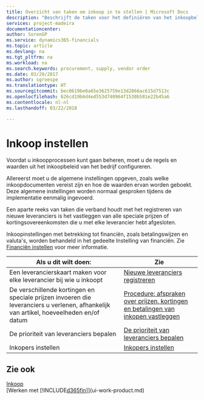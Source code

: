 ```yaml
---
title: Overzicht van taken om inkoop in te stellen | Microsoft Docs
description: "Beschrijft de taken voor het definiëren van het inkoopbeleid van uw bedrijf en het instellen van uw inkoopprocessen."
services: project-madeira
documentationcenter: 
author: SorenGP
ms.service: dynamics365-financials
ms.topic: article
ms.devlang: na
ms.tgt_pltfrm: na
ms.workload: na
ms.search.keywords: procurement, supply, vendor order
ms.date: 03/29/2017
ms.author: sgroespe
ms.translationtype: HT
ms.sourcegitcommit: bec0619be0a65e3625759e13d2866ac615d7513c
ms.openlocfilehash: 626cd19b6d4ed553d740964f1530b581e22b45a6
ms.contentlocale: nl-nl
ms.lasthandoff: 03/22/2018

---
```

# <a name="setting-up-purchasing"></a>Inkoop instellen
Voordat u inkoopprocessen kunt gaan beheren, moet u de regels en waarden uit het inkoopbeleid van het bedrijf configureren.

Allereerst moet u de algemene instellingen opgeven, zoals welke inkoopdocumenten vereist zijn en hoe de waarden ervan worden geboekt. Deze algemene instellingen worden normaal gesproken tijdens de implementatie eenmalig ingevoerd.

Een aparte reeks van taken die verband houdt met het registreren van nieuwe leveranciers is het vastleggen van alle speciale prijzen of kortingsovereenkomsten die u met elke leverancier hebt afgesloten.

Inkoopinstellingen met betrekking tot financiën, zoals betalingswijzen en valuta's, worden behandeld in het gedeelte Instelling van financiën. Zie [Financiën instellen](finance-setup-finance.md) voor meer informatie.

| Als u dit wilt doen: | Zie |
| --- | --- |
| Een leverancierskaart maken voor elke leverancier bij wie u inkoopt|[Nieuwe leveranciers registreren](purchasing-how-register-new-vendors.md) |
| De verschillende kortingen en speciale prijzen invoeren die leveranciers u verlenen, afhankelijk van artikel, hoeveelheden en/of datum |[Procedure: afspraken over prijzen, kortingen en betalingen van inkopen vastleggen](purchasing-how-record-purchase-price-discount-payment-agreements.md) |
| De prioriteit van leveranciers bepalen |[De prioriteit van leveranciers bepalen](purchasing-how-prioritize-vendors.md) |
| Inkopers instellen |[Inkopers instellen](purchasing-how-setup-purchasers.md) |

## <a name="see-also"></a>Zie ook
[Inkoop](purchasing-manage-purchasing.md)  
[Werken met [!INCLUDE[d365fin](includes/d365fin_md.md)]](ui-work-product.md)

